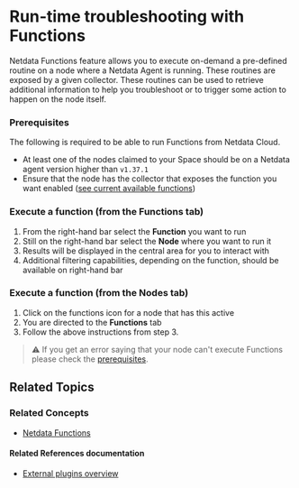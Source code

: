 # Run-time troubleshooting with Functions

Netdata Functions feature allows you to execute on-demand a pre-defined routine on a node where a Netdata Agent is running. These routines are exposed by a given collector. 
These routines can be used to retrieve additional information to help you troubleshoot or to trigger some action to happen on the node itself.


### Prerequisites

The following is required to be able to run Functions from Netdata Cloud.
* At least one of the nodes claimed to your Space should be on a Netdata agent version higher than `v1.37.1`
* Ensure that the node has the collector that exposes the function you want enabled ([see current available functions](https://github.com/netdata/netdata/blob/master/docs/cloud/netdata-functions.md#what-functions-are-currently-available))

### Execute a function (from the Functions tab)

1. From the right-hand bar select the **Function** you want to run
2. Still on the right-hand bar select the **Node** where you want to run it
3. Results will be displayed in the central area for you to interact with
4. Additional filtering capabilities, depending on the function, should be available on right-hand bar

### Execute a function (from the Nodes tab)

1. Click on the functions icon for a node that has this active
2. You are directed to the **Functions** tab
3. Follow the above instructions from step 3.

> ⚠️ If you get an error saying that your node can't execute Functions please check the [prerequisites](#prerequisites).

## Related Topics

### **Related Concepts**
- [Netdata Functions](https://github.com/netdata/netdata/blob/master/docs/cloud/netdata-functions.md)

#### Related References documentation
- [External plugins overview](https://github.com/netdata/netdata/blob/master/src/collectors/plugins.d/README.md#function)
